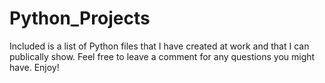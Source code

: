 # Python_Projects
Included is a list of Python files that I have created at work and that I can publically show. Feel free to leave a comment for any questions you might have. Enjoy!
